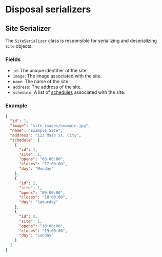 # Disposal serializers

## Site Serializer

The `SiteSerializer` class is responsible for serializing and deserializing `Site` objects.

### Fields

- `id`: The unique identifier of the site.
- `image`: The image associated with the site.
- `name`: The name of the site.
- `address`: The address of the site.
- `schedule`: A list of [schedules]() associated with the site.

### Example

```json
{
  "id": 1,
  "image": "site_images/example.jpg",
  "name": "Example Site",
  "address": "123 Main St, City",
  "schedule": [
    {
      "id": 1,
      "site": 1,
      "opens": "08:00:00",
      "closes": "17:00:00",
      "day": "Monday"
    },
    {
      "id": 2,
      "site": 1,
      "opens": "09:00:00",
      "closes": "18:00:00",
      "day": "Saturday"
    },
    {
      "id": 3,
      "site": 1,
      "opens": "10:00:00",
      "closes": "19:00:00",
      "day": "Sunday"
    }
  ]
}
```
